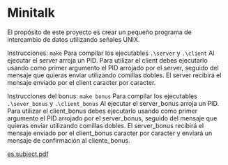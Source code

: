 # Minitalk
El propósito de este proyecto es crear un pequeño programa de intercambio de
datos utilizando señales UNIX.

Instrucciones:
<code>make</code>
Para compilar los ejecutables <code>.\server</code> y <code>.\client</code>
Al ejecutar el server arroja un PID.
Para utilizar el client debes ejecutarlo usando como primer argumento el PID arrojado por el server, seguido del mensaje que quieras enviar utilizando comillas dobles.
El server recibirá el mensaje enviado por el client caracter por caracter.


Instrucciones del bonus:
<code>make bonus</code>
Para compilar los ejecutables <code>.\sever_bonus</code> y <code>.\client_bonus</code>
Al ejecutar el server_bonus arroja un PID.
Para utilizar el client_bonus debes ejecutarlo usando como primer argumento el PID arrojado por el server_bonus, seguido del mensaje que quieras enviar utilizando comillas dobles.
El server_bonus recibirá el mensaje enviado por el client_bonus caracter por caracter y enviará un mensaje de confirmación al cliente_bonus.


[es.subject.pdf](https://github.com/mugi-chab/minitalk/files/9626207/es.subject.pdf)
